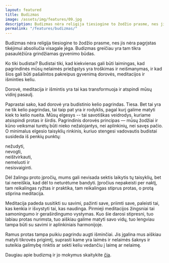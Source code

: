 ```yaml
---
layout: featured
title: Budizmas
image: /assets/img/features/09.jpg
description: Budizmas nėra religija tiesiogine to žodžio prasme, nes jis nėra pagrįstas tikėjimui absoliučia visagale jėga. Budizmas greičiau yra tam tikra pasaulėžiūra grindžiamas gyvenimo būdas.
permalink: "/features/budizmas/"
---
```


<div class="row">
    <div class="col-md-12">
        <div class="service-details mb-40">
            <p>Budizmas nėra religija tiesiogine to žodžio prasme, nes jis nėra pagrįstas tikėjimui absoliučia visagale jėga. Budizmas greičiau yra tam tikra pasaulėžiūra grindžiamas gyvenimo būdas.</p>
            <p>Ko tiki budistai? Budistai tiki, kad kiekvienas gali būti laimingas, kad pagrindinės mūsų nelaimės priežąstys yra troškimas ir neišmanymas, ir kad šios gali būti pašalintos pakreipus gyvenimą dorovės, meditacijos ir išminties keliu.</p>
            <p>Dorovė, meditacija ir išmintis yra tai kas transformuoja ir atspindi mūsų vidinį pasaulį.</p>
            <p>Paprastai sako, kad dorovė yra budistinio kelio pagrindas. Tiesa. Bet tai yra ne tik kelio pagrindas, tai taip pat yra ir rodyklis, pagal kurį galime matyti kiek to kelio nueita. Mūsų elgesys -- tai savotiškas veidrodys, kuriame atsispindi protas ir širdis. Pagrindinis dorovės principas — mūsų žodžiai ir kūno veiksmai turėtų būti nieko nežalojantys, nei aplinkinių, nei savęs pačio. O minimalus elgesio taisyklių rinkinis, kuriuo stengesi vadovautis budistai susideda iš penkių punktų:</p>
            <p>nežudyti,<br>
            nevogti,<br>
            neištvirkauti,<br>
            nemeluoti ir<br>
            nesisvaiginti.</p>
            <p>Dėl žalingu proto įpročių, mums gali nevisada sektis laikytis tų taisyklių, bet tai nereiškia, kad dėl to neturėtume bandyti. Įpročius nepakeisti per naktį, tam reikalingas ryžtas ir praktika, tam reikalingas stiprus protas, o protą stiprina meditacija.</p>
            <p>Meditacija padeda susitikti su savimi, pažinti save, priimti save, paleisti tai, kas kenkia ir išvystyti tai, kas naudinga. Pirmieji meditacijos žingsniai tai samoningumo ir geraširdingumo vystymas. Kuo šie darosi stipresni, tuo labiau protas nurimsta, tuo aiškiau galime matyti savo vidų, tuo lengviau tampa būti su savimi ir aplinkiniais harmonijoje.</p>
            <p>Ramus protas tampa puikiu pagrindu augti išminčiai. Jis įgalina mus aiškiau matyti tikrovės prigimtį, suprasti kame yra laimės ir nelaimės šaknys ir suteikia galimybę rinktis ar sekti keliu vedančiu į laimę ar nelaimę. </p>
            <p>Daugiau apie budizmą ir jo mokymus skaitykite <a href="theravada.lt" target="_blank">čia</a>.</p>
        </div>
    </div>
</div>

